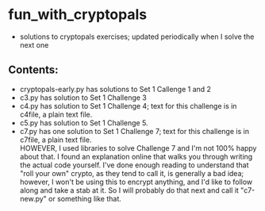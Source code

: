 # fun_with_cryptopals
- solutions to cryptopals exercises; updated periodically when I solve the next one

## Contents: 
- cryptopals-early.py has solutions to Set 1 Callenge 1 and 2 
- c3.py has solution to Set 1 Challenge 3
- c4.py has solution to Set 1 Challenge 4; text for this challenge is in c4file, a plain text file. 
- c5.py has solution to Set 1 Challenge 5.  
- c7.py has one solution to Set 1 Challenge 7; text for this challenge is in c7file, a plain text file.    
HOWEVER, I used libraries to solve Challenge 7 and I'm not 100% happy about that. I found an explanation online that walks you through writing the actual code yourself. I've done enough reading to understand that "roll your own" crypto, as they tend to call it, is generally a bad idea; however, I won't be using this to encrypt anything, and I'd like to follow along and take a stab at it. So I will probably do that next and call it "c7-new.py" or something like that.
